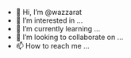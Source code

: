 - 👋 Hi, I’m @wazzarat
- 👀 I’m interested in ...
- 🌱 I’m currently learning ...
- 💞️ I’m looking to collaborate on ...
- 📫 How to reach me ...

<!---
wazzarat/wazzarat is a ✨ special ✨ repository because its `README.md` (this file) appears on your GitHub profile.
You can click the Preview link to take a look at your changes.
--->

